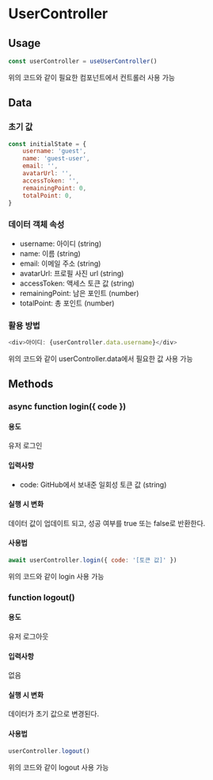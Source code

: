 # UserController

## Usage
```javascript
const userController = useUserController()
```
위의 코드와 같이 필요한 컴포넌트에서 컨트롤러 사용 가능


## Data

### 초기 값
```javascript
const initialState = {
    username: 'guest',
    name: 'guest-user',
    email: '',
    avatarUrl: '',
    accessToken: '',
    remainingPoint: 0,
    totalPoint: 0,
}
```

### 데이터 객체 속성
- username: 아이디 (string)
- name: 이름 (string)
- email: 이메일 주소 (string)
- avatarUrl: 프로필 사진 url (string)
- accessToken: 액세스 토큰 값 (string)
- remainingPoint: 남은 포인트 (number)
- totalPoint: 총 포인트 (number)

### 활용 방법
```javascript
<div>아이디: {userController.data.username}</div>
```
위의 코드와 같이 userController.data에서 필요한 값 사용 가능


## Methods

### async function login({ code })

#### 용도
유저 로그인

#### 입력사항
- code: GitHub에서 보내준 일회성 토큰 값 (string)

#### 실행 시 변화
데이터 값이 업데이트 되고, 성공 여부를 true 또는 false로 반환한다.

#### 사용법
```javascript
await userController.login({ code: '[토큰 값]' })
```
위의 코드와 같이 login 사용 가능



### function logout()

#### 용도
유저 로그아웃

#### 입력사항
없음

#### 실행 시 변화
데이터가 초기 값으로 변경된다.

#### 사용법
```javascript
userController.logout()
```
위의 코드와 같이 logout 사용 가능